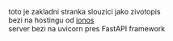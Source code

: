 toto je zakladni stranka slouzici jako zivotopis  
bezi na hostingu od [ionos](https://ionos.cz/)  
server bezi na uvicorn pres FastAPI framework  
